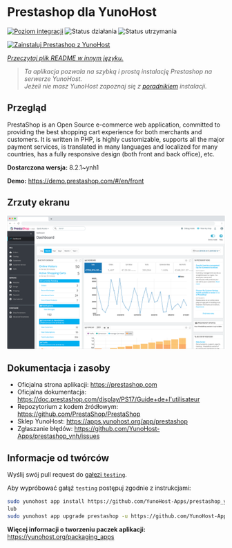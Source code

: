 <!--
To README zostało automatycznie wygenerowane przez <https://github.com/YunoHost/apps/tree/master/tools/readme_generator>
Nie powinno być ono edytowane ręcznie.
-->

# Prestashop dla YunoHost

[![Poziom integracji](https://apps.yunohost.org/badge/integration/prestashop)](https://ci-apps.yunohost.org/ci/apps/prestashop/)
![Status działania](https://apps.yunohost.org/badge/state/prestashop)
![Status utrzymania](https://apps.yunohost.org/badge/maintained/prestashop)

[![Zainstaluj Prestashop z YunoHost](https://install-app.yunohost.org/install-with-yunohost.svg)](https://install-app.yunohost.org/?app=prestashop)

*[Przeczytaj plik README w innym języku.](./ALL_README.md)*

> *Ta aplikacja pozwala na szybką i prostą instalację Prestashop na serwerze YunoHost.*  
> *Jeżeli nie masz YunoHost zapoznaj się z [poradnikiem](https://yunohost.org/install) instalacji.*

## Przegląd

PrestaShop is an Open Source e-commerce web application, committed to providing the best shopping cart experience for both merchants and customers. It is written in PHP, is highly customizable, supports all the major payment services, is translated in many languages and localized for many countries, has a fully responsive design (both front and back office), etc.

**Dostarczona wersja:** 8.2.1~ynh1

**Demo:** <https://demo.prestashop.com/#/en/front>

## Zrzuty ekranu

![Zrzut ekranu z Prestashop](./doc/screenshots/screenshot.png)

## Dokumentacja i zasoby

- Oficjalna strona aplikacji: <https://prestashop.com>
- Oficjalna dokumentacja: <https://doc.prestashop.com/display/PS17/Guide+de+l'utilisateur>
- Repozytorium z kodem źródłowym: <https://github.com/PrestaShop/PrestaShop>
- Sklep YunoHost: <https://apps.yunohost.org/app/prestashop>
- Zgłaszanie błędów: <https://github.com/YunoHost-Apps/prestashop_ynh/issues>

## Informacje od twórców

Wyślij swój pull request do [gałęzi `testing`](https://github.com/YunoHost-Apps/prestashop_ynh/tree/testing).

Aby wypróbować gałąź `testing` postępuj zgodnie z instrukcjami:

```bash
sudo yunohost app install https://github.com/YunoHost-Apps/prestashop_ynh/tree/testing --debug
lub
sudo yunohost app upgrade prestashop -u https://github.com/YunoHost-Apps/prestashop_ynh/tree/testing --debug
```

**Więcej informacji o tworzeniu paczek aplikacji:** <https://yunohost.org/packaging_apps>
